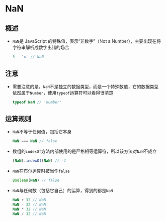 # NaN

## 概述

+ `NaN`是 JavaScript 的特殊值，表示“非数字”（Not a Number），主要出现在将字符串解析成数字出错的场合

    ```js
    5 - 'x' // NaN
    ```

## 注意

+ 需要注意的是，`NaN`不是独立的数据类型，而是一个特殊数值，它的数据类型依然属于`Number`，使用`typeof`运算符可以看得很清楚

    ```js
    typeof NaN // 'number'
    ```

## 运算规则

+ `NaN`不等于任何值，包括它本身

    ```js
    NaN === NaN // false
    ```

+ 数组的`indexOf`方法内部使用的是严格相等运算符，所以该方法对`NaN`不成立

    ```js
    [NaN].indexOf(NaN) // -1
    ```

+ `NaN`在布尔运算时被当作`false`

    ```js
    Boolean(NaN) // false
    ```

+ `NaN`与任何数（包括它自己）的运算，得到的都是`NaN`

    ```js
    NaN + 32 // NaN
    NaN - 32 // NaN
    NaN * 32 // NaN
    NaN / 32 // NaN
    ```
